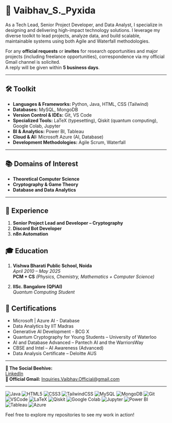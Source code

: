 # 👋 Vaibhav_S._Pyxida

As a Tech Lead, Senior Project Developer, and Data Analyst, I specialize in designing and delivering high-impact technology solutions. I leverage my diverse toolkit to lead projects, analyze data, and build scalable, maintainable systems using both Agile and Waterfall methodologies.

For any **official requests** or **invites** for research opportunities and major projects (including freelance opportunities), correspondence via my official Gmail channel is solicited.  
A reply will be given within **5 business days**.

---

## 🛠️ Toolkit

- **Languages & Frameworks:** Python, Java, HTML, CSS (Tailwind)
- **Databases:** MySQL, MongoDB
- **Version Control & IDEs:** Git, VS Code
- **Specialized Tools:** LaTeX (typesetting), Qiskit (quantum computing), Google Colab, Jupyter
- **BI & Analytics:** Power BI, Tableau
- **Cloud & AI:** Microsoft Azure (AI, Database)
- **Development Methodologies:** Agile Scrum, Waterfall

---

## 📚 Domains of Interest

- **Theoretical Computer Science**
- **Cryptography & Game Theory**
- **Database and Data Analytics**

---

## 💼 Experience

1. **Senior Project Lead and Developer – Cryptography**
2. **Discord Bot Developer**
3. **n8n Automation**

## 🎓 Education

1. **Vishwa Bharati Public School, Noida**  
   *April 2010 – May 2025*  
   **PCM + CS** *(Physics, Chemistry, Mathematics + Computer Science)*

2. **IISc. Bangalore (QPiAI)**  
   *Quantum Computing Student*

## 🏅 Certifications

- Microsoft | Azure AI - Database
- Data Analytics by IIT Madras
- Generative AI Development - BCG X
- Quantum Cryptography for Young Students – University of Waterloo
- AI and Database Advanced – Pantech AI and the WarriorsWay
- CBSE and Intel – AI Awareness (Advanced)
- Data Analysis Certificate – Deloitte AUS

---

**🐝 The Social Beehive:**  
[LinkedIn](https://www.linkedin.com/in/vaibhav-s-data-science)  
**📧 Official Gmail:** Inquiries.Vaibhav.Official@gmail.com

-------

![Java](https://img.shields.io/badge/Java-007396?style=for-the-badge&logo=java&logoColor=white)
![HTML5](https://img.shields.io/badge/HTML5-E34F26?style=for-the-badge&logo=html5&logoColor=white)
![CSS3](https://img.shields.io/badge/CSS3-1572B6?style=for-the-badge&logo=css3&logoColor=white)
![TailwindCSS](https://img.shields.io/badge/TailwindCSS-38B2AC?style=for-the-badge&logo=tailwind-css&logoColor=white)
![MySQL](https://img.shields.io/badge/MySQL-4479A1?style=for-the-badge&logo=mysql&logoColor=white)
![MongoDB](https://img.shields.io/badge/MongoDB-4EA94B?style=for-the-badge&logo=mongodb&logoColor=white)
![Git](https://img.shields.io/badge/Git-F05032?style=for-the-badge&logo=git&logoColor=white)
![VSCode](https://img.shields.io/badge/VS%20Code-007ACC?style=for-the-badge&logo=visual-studio-code&logoColor=white)
![LaTeX](https://img.shields.io/badge/LaTeX-008080?style=for-the-badge&logo=latex&logoColor=white)
![Qiskit](https://img.shields.io/badge/Qiskit-6929C5?style=for-the-badge&logo=qiskit&logoColor=white)
![Google Colab](https://img.shields.io/badge/Google%20Colab-F9AB00?style=for-the-badge&logo=google-colab&logoColor=white)
![Jupyter](https://img.shields.io/badge/Jupyter-F37626?style=for-the-badge&logo=jupyter&logoColor=white)
![Power BI](https://img.shields.io/badge/Power%20BI-F2C811?style=for-the-badge&logo=powerbi&logoColor=white)
![Tableau](https://img.shields.io/badge/Tableau-E97627?style=for-the-badge&logo=tableau&logoColor=white)
![Azure](https://img.shields.io/badge/Azure-0078D4?style=for-the-badge&logo=microsoft-azure&logoColor=white)

Feel free to explore my repositories to see my work in action!
